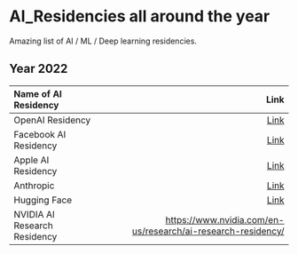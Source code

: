 # AI_Residencies all around the year
Amazing list of AI / ML / Deep learning residencies. 

## Year 2022

| Name of AI Residency | Link |
| :--- | ---: |
| OpenAI Residency | [Link](https://openai.com/blog/openai-residency/) | 
| Facebook AI Residency  | [Link](https://www.facebookcareers.com/jobs/221246603377392/) |
| Apple AI Residency | [Link](https://machinelearning.apple.com/updates/aiml-residency-program-application-2022) | 
| Anthropic | [Link](https://openai.com/blog/openai-residency/) | 
| Hugging Face | [Link](https://huggingface.co/blog/ai-residency) | 
| NVIDIA AI Research Residency | https://www.nvidia.com/en-us/research/ai-research-residency/ | 


